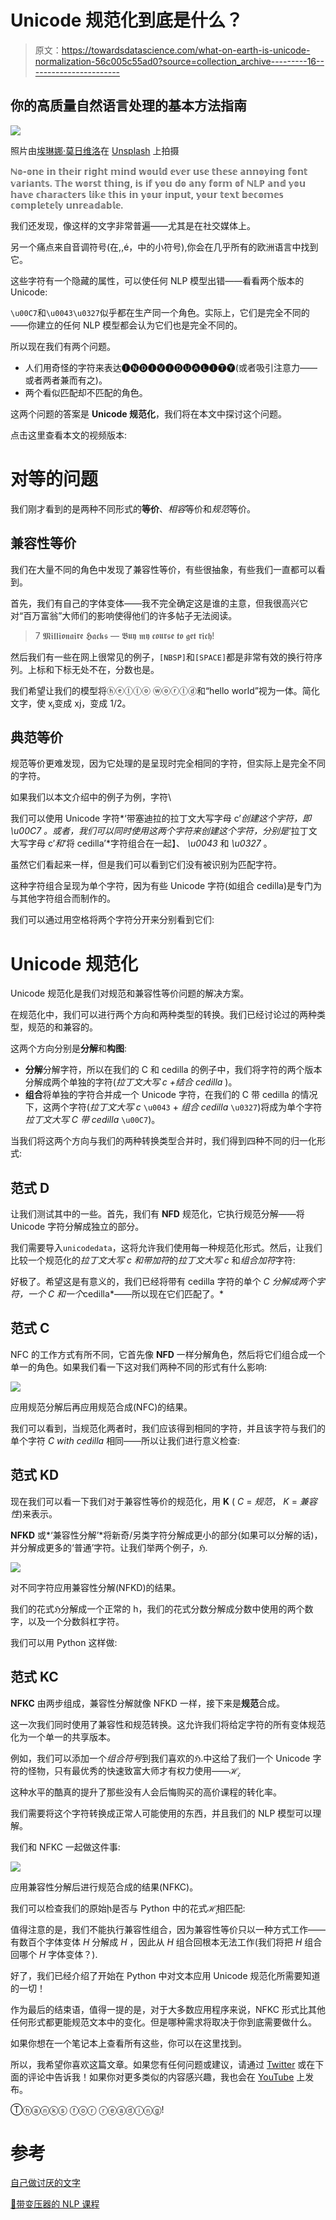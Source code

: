 # Unicode 规范化到底是什么？

> 原文：<https://towardsdatascience.com/what-on-earth-is-unicode-normalization-56c005c55ad0?source=collection_archive---------16----------------------->

## 你的高质量自然语言处理的基本方法指南

![](img/5e1c7b797dede6a4ebba35e791fefa89.png)

照片由[埃琳娜·莫日维洛](https://unsplash.com/@miracleday?utm_source=medium&utm_medium=referral)在 [Unsplash](https://unsplash.com?utm_source=medium&utm_medium=referral) 上拍摄

ℕ𝕠-𝕠𝕟𝕖 𝕚𝕟 𝕥𝕙𝕖𝕚𝕣 𝕣𝕚𝕘𝕙𝕥 𝕞𝕚𝕟𝕕 𝕨𝕠𝕦𝕝𝕕 𝕖𝕧𝕖𝕣 𝕦𝕤𝕖 𝕥𝕙𝕖𝕤𝕖 𝕒𝕟𝕟𝕠𝕪𝕚𝕟𝕘 𝕗𝕠𝕟𝕥 𝕧𝕒𝕣𝕚𝕒𝕟𝕥𝕤. 𝕋𝕙𝕖 𝕨𝕠𝕣𝕤𝕥 𝕥𝕙𝕚𝕟𝕘, 𝕚𝕤 𝕚𝕗 𝕪𝕠𝕦 𝕕𝕠 𝕒𝕟𝕪 𝕗𝕠𝕣𝕞 𝕠𝕗 ℕ𝕃ℙ 𝕒𝕟𝕕 𝕪𝕠𝕦 𝕙𝕒𝕧𝕖 𝕔𝕙𝕒𝕣𝕒𝕔𝕥𝕖𝕣𝕤 𝕝𝕚𝕜𝕖 𝕥𝕙𝕚𝕤 𝕚𝕟 𝕪𝕠𝕦𝕣 𝕚𝕟𝕡𝕦𝕥, 𝕪𝕠𝕦𝕣 𝕥𝕖𝕩𝕥 𝕓𝕖𝕔𝕠𝕞𝕖𝕤 𝕔𝕠𝕞𝕡𝕝𝕖𝕥𝕖𝕝𝕪 𝕦𝕟𝕣𝕖𝕒𝕕𝕒𝕓𝕝𝕖.

我们还发现，像这样的文字非常普遍——尤其是在社交媒体上。

另一个痛点来自音调符号(在,,é，中的小符号),你会在几乎所有的欧洲语言中找到它。

这些字符有一个隐藏的属性，可以使任何 NLP 模型出错——看看两个版本的 Unicode:

`\u00C7`和`\u0043\u0327`似乎都在生产同一个角色。实际上，它们是完全不同的——你建立的任何 NLP 模型都会认为它们也是完全不同的。

所以现在我们有两个问题。

*   人们用奇怪的字符来表达🅘🅝🅓🅘🅥🅘🅓🅤🅐🅛🅘🅣🅨(或者吸引注意力——或者两者兼而有之)。
*   两个看似匹配却不匹配的角色。

这两个问题的答案是 **Unicode 规范化**，我们将在本文中探讨这个问题。

点击这里查看本文的视频版本:

# 对等的问题

我们刚才看到的是两种不同形式的**等价**、*相容*等价和*规范*等价。

## 兼容性等价

我们在大量不同的角色中发现了兼容性等价，有些很抽象，有些我们一直都可以看到。

首先，我们有自己的字体变体——我不完全确定这是谁的主意，但我很高兴它对“百万富翁”大师们的影响使得他们的许多帖子无法阅读。

> 7 𝕸𝖎𝖑𝖑𝖎𝖔𝖓𝖆𝖎𝖗𝖊 𝕳𝖆𝖈𝖐𝖘 — 𝕭𝖚𝖞 𝖒𝖞 𝖈𝖔𝖚𝖗𝖘𝖊 𝖙𝖔 𝖌𝖊𝖙 𝖗𝖎𝖈𝖍!

然后我们有一些在网上很常见的例子，`[NBSP]`和`[SPACE]`都是非常有效的换行符序列。上标和下标无处不在，分数也是。

我们希望让我们的模型将ⓗⓔⓛⓛⓞ ⓦⓞⓡⓛⓓ和“hello world”视为一体。简化文字，使 xⱼ变成 xj，变成 1/2。

## 典范等价

规范等价更难发现，因为它处理的是呈现时完全相同的字符，但实际上是完全不同的字符。

如果我们以本文介绍中的例子为例，字符\

我们可以使用 Unicode 字符*‘带塞迪拉的拉丁文大写字母 c’*创建这个字符，即 *\u00C7* 。或者，我们可以同时使用这两个字符来创建这个字符，分别是*‘拉丁文大写字母 c’*和*‘将 cedilla’*字符组合在一起】、 *\u0043* 和 *\u0327* 。

虽然它们看起来一样，但是我们可以看到它们没有被识别为匹配字符。

这种字符组合呈现为单个字符，因为有些 Unicode 字符(如组合 cedilla)是专门为与其他字符组合而制作的。

我们可以通过用空格将两个字符分开来分别看到它们:

# Unicode 规范化

Unicode 规范化是我们对规范和兼容性等价问题的解决方案。

在规范化中，我们可以进行两个方向和两种类型的转换。我们已经讨论过的两种类型，规范的和兼容的。

这两个方向分别是**分解**和**构图**:

*   **分解**分解字符，所以在我们的 C 和 cedilla 的例子中，我们将字符的两个版本分解成两个单独的字符(*拉丁文大写 c +结合 cedilla* )。
*   **组合**将单独的字符合并成一个 Unicode 字符，在我们的 C 带 cedilla 的情况下，这两个字符(*拉丁文大写 c* `\u0043` + *组合 cedilla* `\u0327`)将成为单个字符*拉丁文大写 C 带 cedilla* `\u00C7`)。

当我们将这两个方向与我们的两种转换类型合并时，我们得到四种不同的归一化形式:

## 范式 D

让我们测试其中的一些。首先，我们有 **NFD** 规范化，它执行规范分解——将 Unicode 字符分解成独立的部分。

我们需要导入`unicodedata`，这将允许我们使用每一种规范化形式。然后，让我们比较一个规范化的*拉丁文大写 c 和带加符*的*拉丁文大写 c* 和*组合加符*字符:

好极了。希望这是有意义的，我们已经将带有 cedilla 字符的单个 *C 分解成两个字符，一个 *C* 和一个*cedilla*——所以现在它们匹配了。*

## 范式 C

NFC 的工作方式有所不同，它首先像 **NFD** 一样分解角色，然后将它们组合成一个单一的角色。如果我们看一下这对我们两种不同的形式有什么影响:

![](img/fe72b13cdcd9cd50bf7c6e725c883dff.png)

应用规范分解后再应用规范合成(NFC)的结果。

我们可以看到，当规范化两者时，我们应该得到相同的字符，并且该字符与我们的单个字符 *C with cedilla* 相同——所以让我们进行意义检查:

## 范式 KD

现在我们可以看一下我们对于兼容性等价的规范化，用 **K** ( *C* = *规范*， *K* = *兼容性*)来表示。

**NFKD** 或*‘兼容性分解’*将新奇/另类字符分解成更小的部分(如果可以分解的话)，并分解成更多的‘普通’字符。让我们举两个例子，ℌ.

![](img/e33636ffe0787bb6f400cd523a6ec441.png)

对不同字符应用兼容性分解(NFKD)的结果。

我们的花式ℌ分解成一个正常的 h，我们的花式分数分解成分数中使用的两个数字，以及一个分数斜杠字符。

我们可以用 Python 这样做:

## 范式 KC

**NFKC** 由两步组成，兼容性分解就像 NFKD 一样，接下来是**规范**合成。

这一次我们同时使用了兼容性和规范转换。这允许我们将给定字符的所有变体规范化为一个单一的共享版本。

例如，我们可以添加一个*组合符号*到我们喜欢的ℌ.中这给了我们一个 Unicode 字符的怪物，只有最优秀的快速致富大师才有权力使用——ℋ̧.

这种水平的酷真的提升了那些没有人会后悔购买的高价课程的转化率。

我们需要将这个字符转换成正常人可能使用的东西，并且我们的 NLP 模型可以理解。

我们和 NFKC 一起做这件事:

![](img/db83980e196bdfd8de54843cdd0fa14d.png)

应用兼容性分解后进行规范合成的结果(NFKC)。

我们可以检查我们的原始ḩ是否与 Python 中的花式ℋ̧相匹配:

值得注意的是，我们不能执行兼容性组合，因为兼容性等价只以一种方式工作——有数百个字体变体 *H* 分解成 *H* ，因此从 *H* 组合回根本无法工作(我们将把 *H* 组合回哪个 *H* 字体变体？).

好了，我们已经介绍了开始在 Python 中对文本应用 Unicode 规范化所需要知道的一切！

作为最后的结束语，值得一提的是，对于大多数应用程序来说，NFKC 形式比其他任何形式都更能规范文本中的变化。但是哪种需求将取决于你到底需要做什么。

如果你想在一个笔记本上查看所有这些，你可以在这里找到。

所以，我希望你喜欢这篇文章。如果您有任何问题或建议，请通过 [Twitter](https://twitter.com/jamescalam) 或在下面的评论中告诉我！如果你对更多类似的内容感兴趣，我也会在 [YouTube](https://www.youtube.com/c/jamesbriggs) 上发布。

Ⓣⓗⓐⓝⓚⓢ ⓕⓞⓡ ⓡⓔⓐⓓⓘⓝⓖ!

# 参考

[自己做讨厌的文字](http://qaz.wtf/u/convert.cgi?text=)

[🤖带变压器的 NLP 课程](https://bit.ly/nlp-transformers)